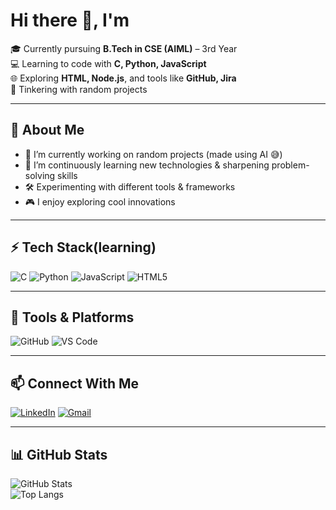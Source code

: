 # Hi there 👋, I'm  

🎓 Currently pursuing **B.Tech in CSE (AIML)** – 3rd Year  
💻 Learning to code with **C, Python, JavaScript**  
🌐 Exploring **HTML, Node.js**, and tools like **GitHub, Jira**  
🤖 Tinkering with random projects 

---

## 🚀 About Me
- 🔭 I’m currently working on random projects (made using AI 😅) 
- 🌱 I’m continuously learning new technologies & sharpening problem-solving skills  
- 🛠️ Experimenting with different tools & frameworks  
- 🎮 I enjoy exploring cool innovations  

---

## ⚡ Tech Stack(learning)
![C](https://img.shields.io/badge/-C-00599C?style=for-the-badge&logo=c&logoColor=white)
![Python](https://img.shields.io/badge/-Python-3776AB?style=for-the-badge&logo=python&logoColor=yellow)
![JavaScript](https://img.shields.io/badge/-JavaScript-F7DF1E?style=for-the-badge&logo=javascript&logoColor=black)
![HTML5](https://img.shields.io/badge/-HTML5-E34F26?style=for-the-badge&logo=html5&logoColor=white)

---

## 📌 Tools & Platforms
![GitHub](https://img.shields.io/badge/-GitHub-181717?style=for-the-badge&logo=github&logoColor=white)
![VS Code](https://img.shields.io/badge/-VSCode-0078D4?style=for-the-badge&logo=visual-studio-code&logoColor=white)

---

## 📫 Connect With Me
[![LinkedIn](https://img.shields.io/badge/-LinkedIn-0A66C2?style=for-the-badge&logo=linkedin&logoColor=white)](https://www.linkedin.com/in/pranav-us-927582377/)
[![Gmail](https://img.shields.io/badge/-Gmail-D14836?style=for-the-badge&logo=gmail&logoColor=white)](https://mail.google.com/mail/u/0/#inbox)

---

## 📊 GitHub Stats
![GitHub Stats](https://github-readme-stats.vercel.app/api?username=theguyz693&show_icons=true&theme=tokyonight)  
![Top Langs](https://github-readme-stats.vercel.app/api/top-langs/?username=theguyz693&layout=compact&theme=tokyonight)

